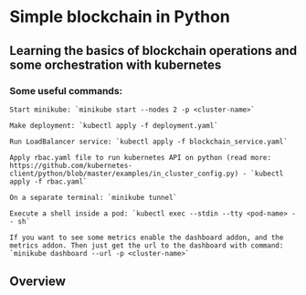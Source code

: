 # Simple blockchain in Python
## Learning the basics of blockchain operations and some orchestration with kubernetes

### Some useful commands:

    Start minikube: `minikube start --nodes 2 -p <cluster-name>`

    Make deployment: `kubectl apply -f deployment.yaml`
    
    Run LoadBalancer service: `kubectl apply -f blockchain_service.yaml`

    Apply rbac.yaml file to run kubernetes API on python (read more: https://github.com/kubernetes-client/python/blob/master/examples/in_cluster_config.py) - `kubectl apply -f rbac.yaml`

    On a separate terminal: `minikube tunnel`

    Execute a shell inside a pod: `kubectl exec --stdin --tty <pod-name> -- sh`

    If you want to see some metrics enable the dashboard addon, and the metrics addon. Then just get the url to the dashboard with command: `minikube dashboard --url -p <cluster-name>`

## Overview
